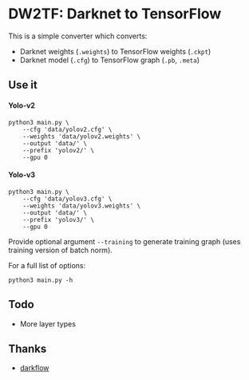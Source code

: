 # DW2TF: Darknet to TensorFlow

This is a simple converter which converts:
- Darknet weights (`.weights`) to TensorFlow weights (`.ckpt`)
- Darknet model (`.cfg`) to TensorFlow graph (`.pb`, `.meta`)


## Use it

#### Yolo-v2
```
python3 main.py \
    --cfg 'data/yolov2.cfg' \
    --weights 'data/yolov2.weights' \
    --output 'data/' \
    --prefix 'yolov2/' \
    --gpu 0
```

#### Yolo-v3
```
python3 main.py \
    --cfg 'data/yolov3.cfg' \
    --weights 'data/yolov3.weights' \
    --output 'data/' \
    --prefix 'yolov3/' \
    --gpu 0
```

Provide optional argument `--training` to generate training graph (uses training version of batch norm).

For a full list of options:
```
python3 main.py -h
```


## Todo

- More layer types

## Thanks

- [darkflow](https://github.com/thtrieu/darkflow)
